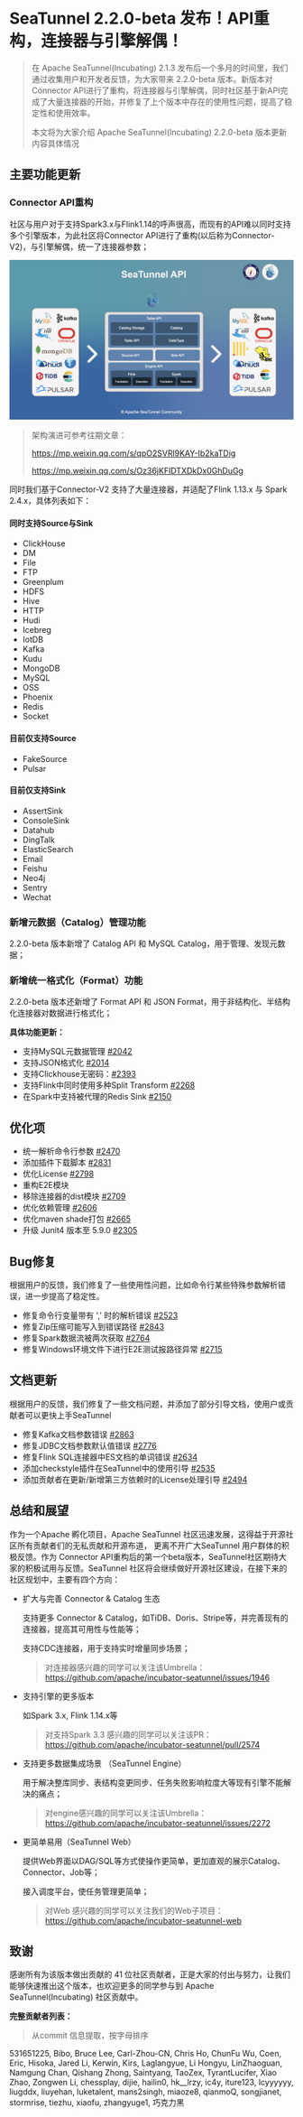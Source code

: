 # SeaTunnel 2.2.0-beta 发布！API重构，连接器与引擎解偶！

>   在 Apache SeaTunnel(Incubating) 2.1.3 发布后一个多月的时间里，我们通过收集用户和开发者反馈，为大家带来 2.2.0-beta 版本。新版本对Connector API进行了重构，将连接器与引擎解偶，同时社区基于新API完成了大量连接器的开始，并修复了上个版本中存在的使用性问题，提高了稳定性和使用效率。
>
>   
>
>   本文将为大家介绍 Apache SeaTunnel(Incubating) 2.2.0-beta 版本更新内容具体情况

## 主要功能更新

### Connector API重构

社区与用户对于支持Spark3.x与Flink1.14的呼声很高，而现有的API难以同时支持多个引擎版本，为此社区将Connector API进行了重构(以后称为Connector-V2)，与引擎解偶，统一了连接器参数；

![image-20220929025235219](resources/SeaTunnel%202.2.0-beta%20%E6%96%B0%E9%97%BB%E7%A8%BF/SeaTunnel%20API.png)

>   架构演进可参考往期文章：
>
>   https://mp.weixin.qq.com/s/qpO2SVRl9KAY-Ib2kaTDig
>
>   https://mp.weixin.qq.com/s/Oz36jKFIDTXDkDx0GhDuGg

同时我们基于Connector-V2 支持了大量连接器，并适配了Flink 1.13.x 与 Spark 2.4.x，具体列表如下：

#### 同时支持Source与Sink

-   ClickHouse
-   DM
-   File
-   FTP
-   Greenplum
-   HDFS
-   Hive
-   HTTP
-   Hudi
-   Icebreg
-   IotDB
-   Kafka
-   Kudu
-   MongoDB
-   MySQL
-   OSS
-   Phoenix
-   Redis
-   Socket

#### 目前仅支持Source

-   FakeSource
-   Pulsar

#### 目前仅支持Sink

-   AssertSink
-   ConsoleSink
-   Datahub
-   DingTalk
-   ElasticSearch
-   Email
-   Feishu
-   Neo4j
-   Sentry
-   Wechat

### 新增元数据（Catalog）管理功能

2.2.0-beta 版本新增了 Catalog API 和 MySQL Catalog，用于管理、发现元数据；

### 新增统一格式化（Format）功能

2.2.0-beta 版本还新增了 Format API 和 JSON Format，用于非结构化、半结构化连接器对数据进行格式化；

**具体功能更新：**

-   支持MySQL元数据管理 [#2042](https://github.com/apache/incubator-seatunnel/pull/2042)
-   支持JSON格式化 [#2014](https://github.com/apache/incubator-seatunnel/pull/2014)
-   支持Clickhouse无密码：[#2393](https://github.com/apache/incubator-seatunnel/pull/2393)
-   支持Flink中同时使用多种Split Transform [#2268](https://github.com/apache/incubator-seatunnel/pull/2268)
-   在Spark中支持被代理的Redis Sink [#2150](https://github.com/apache/incubator-seatunnel/issues/2150)

## 优化项

-   统一解析命令行参数 [#2470](https://github.com/apache/incubator-seatunnel/pull/2470)
-   添加插件下载脚本 [#2831](https://github.com/apache/incubator-seatunnel/pull/2831)
-   优化License [#2798](https://github.com/apache/incubator-seatunnel/pull/2798)
-   重构E2E模块
-   移除连接器的dist模块 [#2709](https://github.com/apache/incubator-seatunnel/pull/2709)
-   优化依赖管理 [#2606](https://github.com/apache/incubator-seatunnel/issues/2606)
-   优化maven shade打包 [#2665](https://github.com/apache/incubator-seatunnel/pull/2665)
-   升级 Junit4 版本至 5.9.0 [#2305](https://github.com/apache/incubator-seatunnel/pull/2305)

## Bug修复

根据用户的反馈，我们修复了一些使用性问题，比如命令行某些特殊参数解析错误，进一步提高了稳定性。

-   修复命令行变量带有 ',' 时的解析错误 [#2523](https://github.com/apache/incubator-seatunnel/pull/2523)
-   修复Zip压缩可能写入到错误路径 [#2843](https://github.com/apache/incubator-seatunnel/pull/2843)
-   修复Spark数据流被两次获取 [#2764](https://github.com/apache/incubator-seatunnel/pull/2764)
-   修复Windows环境文件下进行E2E测试报路径异常 [#2715](https://github.com/apache/incubator-seatunnel/pull/2715)

## 文档更新

根据用户的反馈，我们修复了一些文档问题，并添加了部分引导文档，使用户或贡献者可以更快上手SeaTunnel

-   修复Kafka文档参数错误 [#2863](https://github.com/apache/incubator-seatunnel/pull/2863)
-   修复JDBC文档参数默认值错误 [#2776](https://github.com/apache/incubator-seatunnel/pull/2776)
-   修复Flink SQL连接器中ES文档的单词错误 [#2634](https://github.com/apache/incubator-seatunnel/pull/2634)
-   添加checkstyle插件在SeaTunnel中的使用引导 [#2535](https://github.com/apache/incubator-seatunnel/pull/2535)
-   添加贡献者在更新/新增第三方依赖时的License处理引导 [#2494](https://github.com/apache/incubator-seatunnel/pull/2494)

## 总结和展望

作为一个Apache 孵化项目，Apache SeaTunnel 社区迅速发展，这得益于开源社区所有贡献者们的无私贡献和开源布道， 更离不开广大SeaTunnel 用户群体的积极反馈。作为 Connector API重构后的第一个beta版本，SeaTunnel社区期待大家的积极试用与反馈。SeaTunnel 社区将会继续做好开源社区建设，在接下来的社区规划中，主要有四个方向：

-   扩大与完善 Connector & Catalog 生态

    支持更多 Connector & Catalog，如TiDB、Doris、Stripe等，并完善现有的连接器，提高其可用性与性能等；

    支持CDC连接器，用于支持实时增量同步场景；

    >   对连接器感兴趣的同学可以关注该Umbrella：https://github.com/apache/incubator-seatunnel/issues/1946

-   支持引擎的更多版本

    如Spark 3.x, Flink 1.14.x等

    >   对支持Spark 3.3 感兴趣的同学可以关注该PR：https://github.com/apache/incubator-seatunnel/pull/2574

-   支持更多数据集成场景 （SeaTunnel Engine）

    用于解决整库同步、表结构变更同步、任务失败影响粒度大等现有引擎不能解决的痛点；

    >   对engine感兴趣的同学可以关注该Umbrella：https://github.com/apache/incubator-seatunnel/issues/2272

-   更简单易用（SeaTunnel Web）

    提供Web界面以DAG/SQL等方式使操作更简单，更加直观的展示Catalog、Connector、Job等；

    接入调度平台，使任务管理更简单；
    
    >   对Web 感兴趣的同学可以关注我们的Web子项目：https://github.com/apache/incubator-seatunnel-web

## 致谢

感谢所有为该版本做出贡献的 41 位社区贡献者，正是大家的付出与努力，让我们能够快速推出这个版本，也欢迎更多的同学参与到 Apache SeaTunnel(Incubating) 社区贡献中。

**完整贡献者列表：**

>   从commit 信息提取，按字母排序

531651225, Bibo, Bruce Lee, Carl-Zhou-CN, Chris Ho, ChunFu Wu, Coen, Eric, Hisoka, Jared Li, Kerwin, Kirs, Laglangyue, Li Hongyu, LinZhaoguan, Namgung Chan, Qishang Zhong, Saintyang, TaoZex, TyrantLucifer, Xiao Zhao, Zongwen Li, chessplay, dijie, hailin0, hk__lrzy, ic4y, iture123, lcyyyyyy, liugddx, liuyehan, luketalent, mans2singh, miaoze8, qianmoQ, songjianet, stormrise, tiezhu, xiaofu, zhangyuge1, 巧克力黑